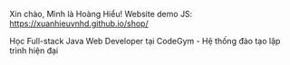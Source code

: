 Xin chào, Mình là Hoàng Hiểu!
Website demo JS: https://xuanhieuvnhd.github.io/shop/

Học Full-stack Java Web Developer tại CodeGym - Hệ thống đào tạo lập trình hiện đại
